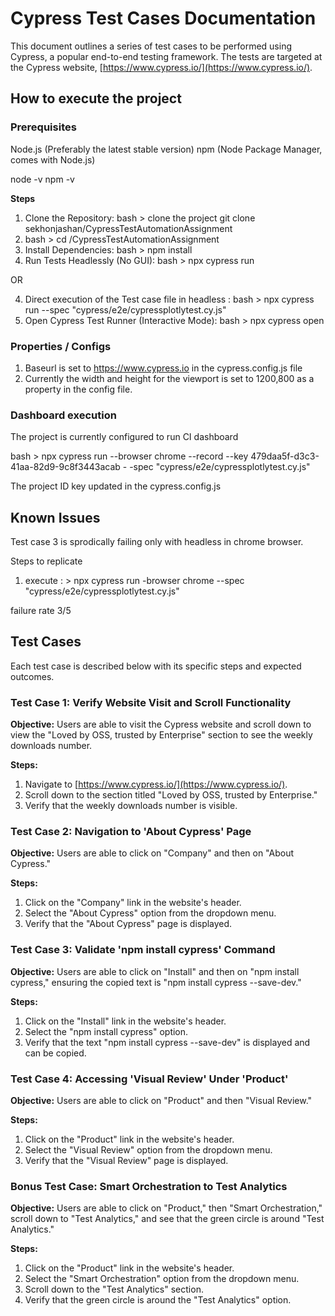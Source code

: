 # Cypress Test Cases Documentation

This document outlines a series of test cases to be performed using Cypress, a popular end-to-end testing framework. The tests are targeted at the Cypress website, [https://www.cypress.io/](https://www.cypress.io/).

## How to execute the project 

### Prerequisites
Node.js (Preferably the latest stable version)
npm (Node Package Manager, comes with Node.js)

node -v
npm -v


**Steps**
1. Clone the Repository: bash > clone the project git clone sekhonjashan/CypressTestAutomationAssignment
2. bash > cd /CypressTestAutomationAssignment
3. Install Dependencies: bash > npm install
4. Run Tests Headlessly (No GUI): bash > npx cypress run

OR 

4. Direct execution of the Test case file in headless : bash > npx cypress run --spec "cypress/e2e/cypressplotlytest.cy.js"
5. Open Cypress Test Runner (Interactive Mode): bash > npx cypress open


### Properties / Configs

1. Baseurl is set to https://www.cypress.io in the cypress.config.js file
2. Currently the width and height for the viewport is set to 1200,800 as a property in the config file.

### Dashboard execution

The project is currently configured to run CI dashboard 

bash > npx cypress run --browser chrome --record --key 479daa5f-d3c3-41aa-82d9-9c8f3443acab -
-spec "cypress/e2e/cypressplotlytest.cy.js"

The project ID key updated in the cypress.config.js


## Known Issues

Test case 3 is sprodically failing only with headless in chrome browser.

Steps to replicate 

1. execute : > npx cypress run -browser chrome --spec "cypress/e2e/cypressplotlytest.cy.js"

failure rate 3/5



## Test Cases

Each test case is described below with its specific steps and expected outcomes.

### Test Case 1: Verify Website Visit and Scroll Functionality

**Objective:** Users are able to visit the Cypress website and scroll down to view the "Loved by OSS, trusted by Enterprise" section to see the weekly downloads number.

**Steps:**
1. Navigate to [https://www.cypress.io/](https://www.cypress.io/).
2. Scroll down to the section titled "Loved by OSS, trusted by Enterprise."
3. Verify that the weekly downloads number is visible.

### Test Case 2: Navigation to 'About Cypress' Page

**Objective:** Users are able to click on "Company" and then on "About Cypress."

**Steps:**
1. Click on the "Company" link in the website's header.
2. Select the "About Cypress" option from the dropdown menu.
3. Verify that the "About Cypress" page is displayed.

### Test Case 3: Validate 'npm install cypress' Command

**Objective:** Users are able to click on "Install" and then on "npm install cypress," ensuring the copied text is "npm install cypress --save-dev."

**Steps:**
1. Click on the "Install" link in the website's header.
2. Select the "npm install cypress" option.
3. Verify that the text "npm install cypress --save-dev" is displayed and can be copied.

### Test Case 4: Accessing 'Visual Review' Under 'Product'

**Objective:** Users are able to click on "Product" and then "Visual Review."

**Steps:**
1. Click on the "Product" link in the website's header.
2. Select the "Visual Review" option from the dropdown menu.
3. Verify that the "Visual Review" page is displayed.

### Bonus Test Case: Smart Orchestration to Test Analytics

**Objective:** Users are able to click on "Product," then "Smart Orchestration," scroll down to "Test Analytics," and see that the green circle is around "Test Analytics."

**Steps:**
1. Click on the "Product" link in the website's header.
2. Select the "Smart Orchestration" option from the dropdown menu.
3. Scroll down to the "Test Analytics" section.
4. Verify that the green circle is around the "Test Analytics" option.
